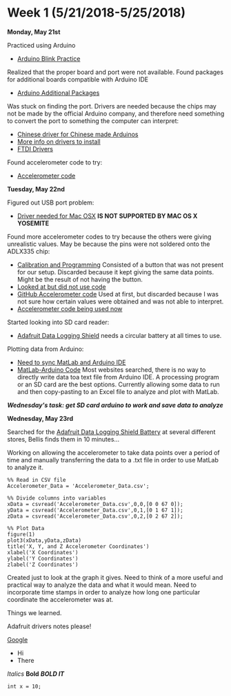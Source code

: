 # Week 1 (5/21/2018-5/25/2018)

**Monday, May 21st**

Practiced using Arduino
* [Arduino Blink Practice](https://www.arduino.cc/en/Tutorial/Blink)

Realized that the proper board and port were not available. Found packages for additional boards compatible with Arduino IDE
* [Arduino Additional Packages](https://learn.adafruit.com/adafruit-arduino-ide-setup/arduino-1-dot-6-x-ide)

Was stuck on finding the port. Drivers are needed because the chips may not be made by the official Arduino company, and therefore need something to convert the port to something the computer can interpret:
* [Chinese driver for Chinese made Arduinos](http://www.wch.cn/product/CH340.html)
* [More info on drivers to install](http://metatek.blogspot.com/2016/02/setting-up-arduino-ide-on-mac-os-for.html)
* [FTDI Drivers](http://www.ftdichip.com/Drivers/VCP.htm)

Found accelerometer code to try:
* [Accelerometer code](https://learn.adafruit.com/adafruit-analog-accelerometer-breakouts/assembly)


**Tuesday, May 22nd**

Figured out USB port problem:
* [Driver needed for Mac OSX](https://www.silabs.com/products/development-tools/software/usb-to-uart-bridge-vcp-drivers) **IS NOT SUPPORTED BY MAC OS X YOSEMITE** 

Found more accelerometer codes to try because the others were giving unrealistic values. May be because the pins were not soldered onto the ADLX335 chip:
* [Calibration and Programming](https://learn.adafruit.com/adafruit-analog-accelerometer-breakouts?view=all#calibration-and-programming) Consisted of a button that was not present for our setup. Discarded because it kept giving the same data points. Might be the result of not having the button.
* [Looked at but did not use code](http://www.instructables.com/id/Interfacing-ADXL335-with-ARDUINO/)
* [GitHub Accelerometer code](https://gist.github.com/nthdesign/407ea40ae035269dd3cfd7ec81402281) Used at first, but discarded because I was not sure how certain values were obtained and was not able to interpret.
* [Accelerometer code being used now](https://www.sunfounder.com/learn/lesson-15-adxl335-super-kit.html)

Started looking into SD card reader:
* [Adafruit Data Logging Shield](https://learn.adafruit.com/adafruit-data-logger-shield/overview) needs a circular battery at all times to use.

Plotting data from Arduino:
* [Need to sync MatLab and Arduino IDE](https://arduino.stackexchange.com/questions/17319/plotting-a-real-time-graph-of-sensor-data-from-arduino-on-processing-matlab-or)
* [MatLab-Arduino Code](https://www.mathworks.com/help/supportpkg/arduinoio/ref/arduino.html)
Most websites searched, there is no way to directly write data toa text file from Arduino IDE. A processing program or an SD card are the best options. Currently allowing some data to run and then copy-pasting to an Excel file to analyze and plot with MatLab.

***Wednesday's task: get SD card arduino to work and save data to analyze***

**Wednesday, May 23rd**

Searched for the [Adafruit Data Logging Shield Battery](https://www.adafruit.com/product/1141) at several different stores, Bellis finds them in 10 minutes...

Working on allowing the accelerometer to take data points over a period of time and manually transferring the data to a .txt file in order to use MatLab to analyze it.

```
%% Read in CSV file
Accelerometer_Data = 'Accelerometer_Data.csv';

%% Divide columns into variables
xData = csvread('Accelerometer_Data.csv',0,0,[0 0 67 0]);
yData = csvread('Accelerometer_Data.csv',0,1,[0 1 67 1]);
zData = csvread('Accelerometer_Data.csv',0,2,[0 2 67 2]);

%% Plot Data
figure(1)
plot3(xData,yData,zData)
title('X, Y, and Z Accelerometer Coordinates')
xlabel('X Coordinates')
ylabel('Y Coordinates')
zlabel('Z Coordinates')
```

Created just to look at the graph it gives. Need to think of a more useful and practical way to analyze the data and what it would mean. Need to incorporate time stamps in order to analyze how long one particular coordinate the accelerometer was at.

Things we learned. 

Adafruit drivers notes please! 

[Google](http://www.google.com)

* Hi
* There

*Italics*  **Bold** ***BOLD IT***

```
int x = 10;
```
